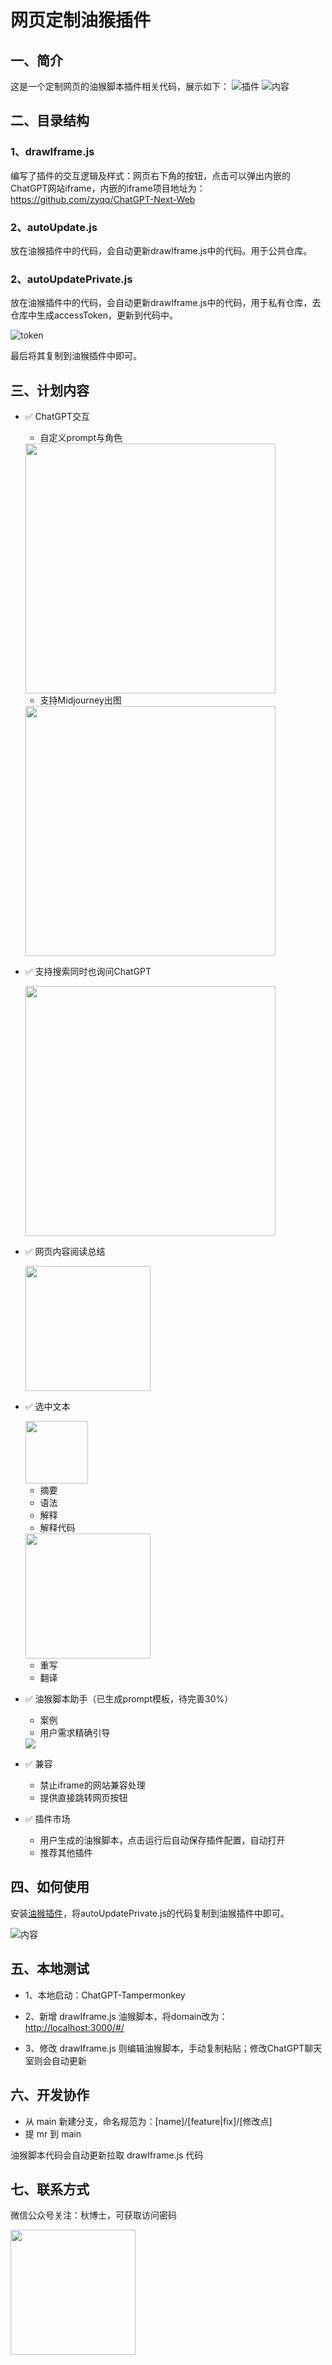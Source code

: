 # 网页定制油猴插件

## 一、简介

这是一个定制网页的油猴脚本插件相关代码，展示如下：
![插件](./assets/plugins.png)
![内容](./assets/chatgpt-iframe.png)

## 二、目录结构

### 1、drawIframe.js

编写了插件的交互逻辑及样式：网页右下角的按钮，点击可以弹出内嵌的ChatGPT网站iframe，内嵌的iframe项目地址为：<https://github.com/zyqq/ChatGPT-Next-Web>

### 2、autoUpdate.js

放在油猴插件中的代码，会自动更新drawIframe.js中的代码。用于公共仓库。

### 2、autoUpdatePrivate.js

放在油猴插件中的代码，会自动更新drawIframe.js中的代码，用于私有仓库，去仓库中生成accessToken，更新到代码中。

![token](./assets/accessToken.png)

最后将其复制到油猴插件中即可。

## 三、计划内容

- ✅ ChatGPT交互
  - 自定义prompt与角色

  <img src="./assets/面具.png" width="400px" />

  - 支持Midjourney出图

  <img src="./assets/ironmanwithredhat.png" width="400px" />

- ✅  支持搜索同时也询问ChatGPT

  <img src="./assets/搜索增强.png" width="400px" />
- ✅ 网页内容阅读总结

  <img src="./assets/总结文章.png" width="200px" />
- ✅ 选中文本

  <img src="./assets/扩写.png" width="100px" />

  - 摘要
  - 语法
  - 解释
  - 解释代码
  
  <img src="./assets/解释代码.png" width="200px" />

  - 重写
  - 翻译
- ✅ 油猴脚本助手（已生成prompt模板，待完善30%）
  - 案例
  - 用户需求精确引导
  
  <img src="./assets/油猴脚本助手.gif"/>

- ✅ 兼容
  - 禁止iframe的网站兼容处理
  - 提供直接跳转网页按钮
- ✅ 插件市场
  - 用户生成的油猴脚本，点击运行后自动保存插件配置，自动打开
  - 推荐其他插件

## 四、如何使用

安装[油猴插件](https://chrome.google.com/webstore/detail/tampermonkey/dhdgffkkebhmkfjojejmpbldmpobfkfo)，将autoUpdatePrivate.js的代码复制到油猴插件中即可。

![内容](./assets/script.png)

## 五、本地测试

- 1、本地启动：ChatGPT-Tampermonkey

- 2、新增 drawIframe.js 油猴脚本，将domain改为：<http://localhost:3000/#/>

- 3、修改 drawIframe.js 则编辑油猴脚本，手动复制粘贴；修改ChatGPT聊天室则会自动更新

## 六、开发协作

- 从 main 新建分支，命名规范为：[name]/[feature|fix]/[修改点]
- 提 mr 到 main

油猴脚本代码会自动更新拉取 drawIframe.js 代码

## 七、联系方式

微信公众号关注：秋博士，可获取访问密码

<img src="./assets/秋博士.jpeg" width="200px" />
